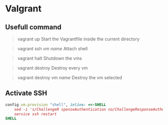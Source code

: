 # Valgrant

##  Usefull command

> vagrant up
Start the Vagrantfile inside the current directory

> vagrant ssh *vm name*
Attach shell

> vagrant halt
Shutdown the vms

> vagrant destroy
Destroy every vm

> vagrant destroy *vm name*
Destroy the vm selected

## Activate SSH

```ruby
config.vm.provision "shell", inline: <<-SHELL
    sed -i 's/ChallengeR sponseAuthentication no/ChallengeResponseAuthentication yes/g' /etc/ssh/sshd_config
    service ssh restart
SHELL
```

